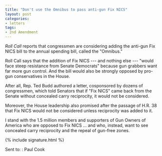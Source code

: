 ```yaml
---
title: "Don't use the Omnibus to pass anti-gun Fix NICS"
layout: post
categories:
- letters
tags:
- 2nd Amendment
---
```


*Roll Call* reports that congressmen are considering adding the anti-gun Fix NICS bill to the annual spending bill, called the "Omnibus."

Roll Call says that the addition of Fix NICS --- and nothing else --- "would face steep resistance from Senate Democrats" because gun grabbers want far more gun control. And the bill would also be strongly opposed by pro-gun conservatives in the House.

After all, Rep. Ted Budd authored a letter, cosponsored by dozens of congressmen, which told Senators that if "Fix NICS" came back from the Senate without concealed carry reciprocity, it would not be considered.

Moreover, the House leadership also promised after the passage of H.R. 38 that Fix NICS would not be considered unless reciprocity was added to it.

I stand with the 1.5 million members and supporters of Gun Owners of America who are opposed to Fix NICS ... and who, instead, want to see concealed carry reciprocity and the repeal of gun-free zones.

{% include signature.html %}

Sent to:
: Paul Cook
